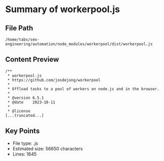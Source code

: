 # Summary of workerpool.js
  
## File Path
`/home/tabs/seo-engineering/automation/node_modules/workerpool/dist/workerpool.js`

## Content Preview
```
/**
 * workerpool.js
 * https://github.com/josdejong/workerpool
 *
 * Offload tasks to a pool of workers on node.js and in the browser.
 *
 * @version 6.5.1
 * @date    2023-10-11
 *
 * @license
[...truncated...]
```

## Key Points
- File type: .js
- Estimated size: 56650 characters
- Lines: 1645
